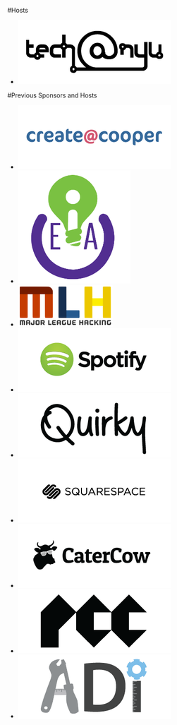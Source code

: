 
#Hosts

<ul class="grid">
  <li><a href="http://techatnyu.org" title="tech@nyu"><img src="/lib/logos/techatnyu.png" alt="tech@nyu"></a></li>
<!-- Need info about Baruch -->
</ul>


#Previous Sponsors and Hosts
<!-- Need to make icon sizes consistent..ex. Squarespace is too small -->

<ul class="grid">
  <li><a href="http://createatcooper.org/" title="create@cooper"><img src="/lib/logos/cooper.png" alt="create@cooper"></a></li>
  <li><a href="https://www.facebook.com/Eianyupoly"><img src="/lib/logos/eia.png" alt="NYU Poly Entrepreneurship &amp; Innovation Association"></a></li>
  <li><a href="http://localhackday.mlh.io"><img src="/lib/logos/mlh.png" alt="Major League Hacking"></a></li>
  <li><a href="http://spotify.com" title="Spotify"><img src="/lib/logos/spotify.png" alt="Spotify"></a></li>
  <li><a href="http://quirky.com" title="Quirky"><img src="/lib/logos/quirky.png" alt="Quirky"></a></li>
  <li><a href="http://squarespace.com" title="Squarespace"><img src="/lib/logos/squarespace.png" alt="Squarespace"></a></li>
  <li><a href="https://www.catercow.com/" title="CaterCow"><img src="/lib/logos/catercow.png" alt="CaterCow"></a></li>
  <li><a href="https://www.facebook.com/parsonscodeclub" title="Parsons Code Club"><img src="/lib/logos/pcc.png" alt="Parsons Code Club"></a></li>
  <li><a href="http://adicu.com/" title="Columbia Application Development Initiative"><img src="/lib/logos/adi.png" alt="Columbia ADI"></a></li>
</ul>